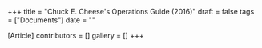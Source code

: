 +++
title = "Chuck E. Cheese's Operations Guide (2016)"
draft = false
tags = ["Documents"]
date = ""

[Article]
contributors = []
gallery = []
+++